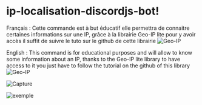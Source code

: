 # ip-localisation-discordjs-bot!

Français : Cette commande est à but éducatif elle permettra de connaitre certaines informations sur une IP, grâce à la librairie Geo-IP lite pour y avoir accès il suffit de suivre le tuto sur le github de cette librairie ![Geo-IP](https://github.com/geoip-lite/node-geoip)



English : This command is for educational purposes and will allow to know some information about an IP, thanks to the Geo-IP lite library to have access to it you just have to follow the tutorial on the github of this library ![Geo-IP](https://github.com/geoip-lite/node-geoip)

![Capture](https://user-images.githubusercontent.com/74789785/137639546-a87bb37a-6f4a-4eb4-b386-616186f71c3f.PNG)



![exemple](https://user-images.githubusercontent.com/74789785/137639470-c3711b24-3810-4b6e-bf26-fc4c6a8441e1.PNG)

